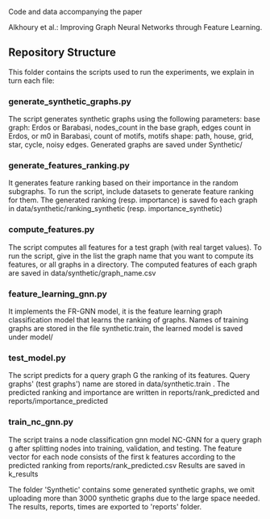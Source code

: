 Code and data accompanying the paper

Alkhoury et al.: 
Improving Graph Neural Networks through Feature Learning.

## Repository Structure

This folder contains the scripts used to run the experiments, we explain in turn each file: 

### generate_synthetic_graphs.py 
The script generates synthetic graphs using the following parameters: 
base graph: Erdos or Barabasi, nodes_count in the base graph, edges count in Erdos, or m0 in Barabasi, 
count of motifs, motifs shape: path, house, grid, star, cycle, noisy edges. 
Generated graphs are saved under Synthetic/

### generate_features_ranking.py 
It generates feature ranking based on their importance in the random subgraphs. 
To run the script, include datasets to generate feature ranking for them. 
The generated ranking (resp. importance) is saved fo each graph in data/synthetic/ranking_synthetic (resp. importance_synthetic)

### compute_features.py 
The script computes all features for a test graph (with real target values). 
To run the script, give in the list the graph name that you want to compute its features, or all graphs in a directory. 
The computed features of each graph are saved in data/synthetic/graph_name.csv

### feature_learning_gnn.py 
It implements the FR-GNN model, it is the feature learning graph classification model that learns the ranking of graphs. 
Names of training graphs are stored in the file synthetic.train, the learned model is saved under model/

### test_model.py 
The script predicts for a query graph G the ranking of its features. 
Query graphs' (test graphs') name are stored in data/synthetic.train .
The predicted ranking and importance are written in reports/rank_predicted and reports/importance_predicted

### train_nc_gnn.py 
The script trains a node classification gnn model NC-GNN for a query graph g after splitting nodes into training, validation, and testing. 
The feature vector for each node consists of the first k features according to the predicted ranking from reports/rank_predicted.csv 
Results are saved in k_results 

The folder 'Synthetic' contains some generated synthetic graphs, we omit uploading more than 3000 synthetic graphs due to the large space needed. 
The results, reports, times are exported to 'reports' folder. 



